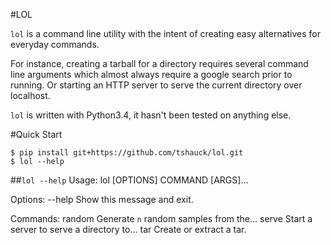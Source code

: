 #LOL

`lol` is a command line utility with the intent of creating easy alternatives
for everyday commands.

For instance, creating a tarball for a directory requires several command line
arguments which almost always require a google search prior to running.  Or
starting an HTTP server to serve the current directory over localhost.

`lol` is written with Python3.4, it hasn't been tested on anything else.


#Quick Start

```
$ pip install git+https://github.com/tshauck/lol.git
$ lol --help
```

##`lol --help`
Usage: lol [OPTIONS] COMMAND [ARGS]...

Options:
  --help  Show this message and exit.

Commands:
  random  Generate `n` random samples from the...
  serve   Start a server to serve a directory to...
  tar     Create or extract a tar.
